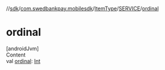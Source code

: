 //[sdk](../../../../index.md)/[com.swedbankpay.mobilesdk](../../index.md)/[ItemType](../index.md)/[SERVICE](index.md)/[ordinal](ordinal.md)



# ordinal  
[androidJvm]  
Content  
val [ordinal](ordinal.md): [Int](https://kotlinlang.org/api/latest/jvm/stdlib/kotlin/-int/index.html)  



